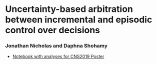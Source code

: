 # Uncertainty-based arbitration between incremental and episodic control over decisions
### Jonathan Nicholas and Daphna Shohamy

- [Notebook with analyses for CNS2019 Poster](
https://nbviewer.jupyter.org/github/boomsbloom/noisyoneshot/blob/master/CNS2019_poster_analyses.ipynb)


